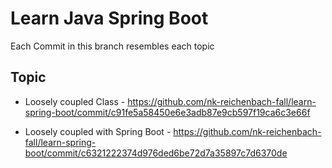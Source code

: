 # Learn Java Spring Boot

Each Commit in this branch resembles each topic

## Topic
- Loosely coupled Class - https://github.com/nk-reichenbach-fall/learn-spring-boot/commit/c91fe5a58450e6e3adb87e9cb597f19ca6c3e66f

- Loosely coupled with Spring Boot - https://github.com/nk-reichenbach-fall/learn-spring-boot/commit/c6321222374d976ded6be72d7a35897c7d6370de